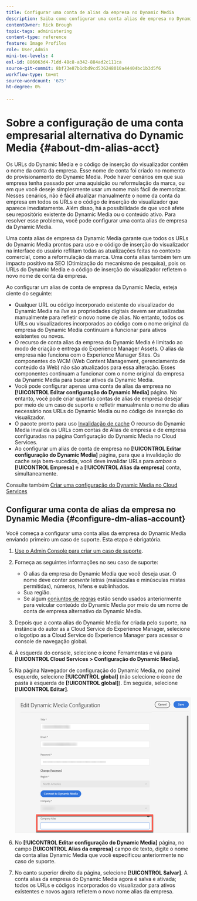 ```yaml
---
title: Configurar uma conta de alias da empresa no Dynamic Media
description: Saiba como configurar uma conta alias de empresa no Dynamic Media.
contentOwner: Rick Brough
topic-tags: administering
content-type: reference
feature: Image Profiles
role: User,Admin
mini-toc-levels: 4
exl-id: 886063d4-71dd-48c8-a342-884ad2c111ca
source-git-commit: 8bf73e87b1dbd9cd536248010a44404bc1b3d5f6
workflow-type: tm+mt
source-wordcount: '675'
ht-degree: 0%

---
```


# Sobre a configuração de uma conta empresarial alternativa do Dynamic Media {#about-dm-alias-acct}

<!-- hide: yes
hidefromtoc: yes -->

<!-- >[!NOTE]
>
>This feature to create a Dynamic Media company alias account is in the Prerelease Channel for January 2022. See [Prerelease Channel documentation](https://experienceleague.adobe.com/docs/experience-manager-cloud-service/content/release-notes/prerelease.html?lang=en#enable-prerelease) for information on how to enable the feature for your environment. The feature will be generally available in the February 2022 release. -->

Os URLs do Dynamic Media e o código de inserção do visualizador contêm o nome da conta da empresa. Esse nome de conta foi criado no momento do provisionamento do Dynamic Media. Pode haver cenários em que sua empresa tenha passado por uma aquisição ou reformulação da marca, ou em que você deseje simplesmente usar um nome mais fácil de memorizar. Nesses cenários, não é fácil atualizar manualmente o nome da conta da empresa em todos os URLs e o código de inserção do visualizador que aparece imediatamente. Além disso, há a possibilidade de que você afete seu repositório existente do Dynamic Media ou o conteúdo ativo. Para resolver esse problema, você pode configurar uma conta alias de empresa da Dynamic Media.

Uma conta alias de empresa da Dynamic Media garante que todos os URLs do Dynamic Media prontos para uso e o código de inserção do visualizador na interface do usuário reflitam todas as atualizações feitas no contexto comercial, como a reformulação da marca. Uma conta alias também tem um impacto positivo na SEO (Otimização do mecanismo de pesquisa), pois os URLs do Dynamic Media e o código de inserção do visualizador refletem o novo nome de conta da empresa.

Ao configurar um alias de conta de empresa da Dynamic Media, esteja ciente do seguinte:

* Qualquer URL ou código incorporado existente do visualizador do Dynamic Media na *live* as propriedades digitais devem ser atualizadas manualmente para refletir o novo nome de alias. No entanto, todos os URLs ou visualizadores incorporados ao código com o nome original da empresa do Dynamic Media continuam a funcionar para ativos existentes ou novos.
* O recurso de conta alias da empresa do Dynamic Media é limitado ao modo de criação e entrega do Experience Manager Assets. O alias da empresa não funciona com o Experience Manager Sites. Os componentes do WCM (Web Content Management, gerenciamento de conteúdo da Web) não são atualizados para essa alteração. Esses componentes continuam a funcionar com o nome original da empresa da Dynamic Media para buscar ativos da Dynamic Media.
* Você pode configurar apenas uma conta de alias da empresa no **[!UICONTROL Editar configuração do Dynamic Media]** página. No entanto, você pode criar quantas contas de alias de empresa desejar por meio de um caso de suporte e refletir manualmente o nome do alias necessário nos URLs do Dynamic Media ou no código de inserção do visualizador.
* O pacote pronto para uso [Invalidação de cache](/help/assets/dynamic-media/invalidate-cdn-cache-dynamic-media.md) O recurso do Dynamic Media invalida os URLs com contas de Alias de empresa e de empresa configuradas na página Configuração do Dynamic Media no Cloud Services.
* Ao configurar um alias de conta de empresa no **[!UICONTROL Editar configuração do Dynamic Media]** página, para que a invalidação do cache seja bem-sucedida, você deve invalidar URLs para *ambos* o **[!UICONTROL Empresa]** e a **[!UICONTROL Alias da empresa]** conta, simultaneamente.

Consulte também [Criar uma configuração do Dynamic Media no Cloud Services](/help/assets/dynamic-media/config-dm.md#configuring-dynamic-media-cloud-services)

## Configurar uma conta de alias da empresa no Dynamic Media {#configure-dm-alias-account}

Você começa a configurar uma conta alias da empresa do Dynamic Media enviando primeiro um caso de suporte. Esta etapa é obrigatória.

1. [Use o Admin Console para criar um caso de suporte](https://helpx.adobe.com/br/enterprise/using/support-for-experience-cloud.html).
1. Forneça as seguintes informações no seu caso de suporte:

   * O alias da empresa do Dynamic Media que você deseja usar. O nome deve conter *somente* letras (maiúsculas e minúsculas mistas permitidas), números, hifens e sublinhados.
   * Sua região.
   * Se algum [conjuntos de regras](/help/assets/dynamic-media/using-rulesets-to-transform-urls.md) estão sendo usados anteriormente para veicular conteúdo do Dynamic Media por meio de um nome de conta de empresa alternativo da Dynamic Media.

1. Depois que a conta alias do Dynamic Media for criada pelo suporte, na instância do autor as a Cloud Service do Experience Manager, selecione o logotipo as a Cloud Service do Experience Manager para acessar o console de navegação global.
1. À esquerda do console, selecione o ícone Ferramentas e vá para **[!UICONTROL Cloud Services > Configuração do Dynamic Media]**.
1. Na página Navegador de configuração do Dynamic Media, no painel esquerdo, selecione **[!UICONTROL global]** (não selecione o ícone de pasta à esquerda de **[!UICONTROL global]**). Em seguida, selecione **[!UICONTROL Editar]**.

   ![Campo de texto Alias da empresa do Dynamic Media](/help/assets/assets-dm/dm-company-alias.png)

1. No **[!UICONTROL Editar configuração do Dynamic Media]** página, no campo **[!UICONTROL Alias da empresa]** campo de texto, digite o nome da conta alias Dynamic Media que você especificou anteriormente no caso de suporte.
1. No canto superior direito da página, selecione **[!UICONTROL Salvar]**.
A conta alias da empresa do Dynamic Media agora é salva e ativada; todos os URLs e códigos incorporados do visualizador para ativos existentes e novos agora refletem o novo nome alias da empresa.